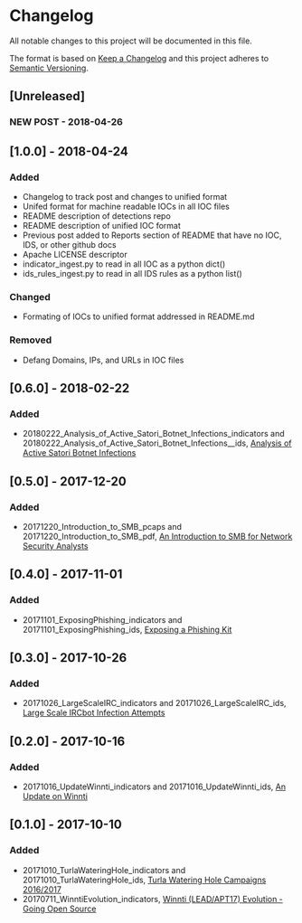 # Changelog
All notable changes to this project will be documented in this file.

The format is based on [Keep a Changelog](http://keepachangelog.com/en/1.0.0/)
and this project adheres to [Semantic Versioning](http://semver.org/spec/v2.0.0.html).

## [Unreleased]
### NEW POST - 2018-04-26

## [1.0.0] - 2018-04-24
### Added
- Changelog to track post and changes to unified format
- Unifed format for machine readable IOCs in all IOC files
- README description of detections repo
- README description of unified IOC format
- Previous post added to Reports section of README that have no IOC, IDS, or other github docs
- Apache LICENSE descriptor
- indicator_ingest.py to read in all IOC as a python dict()
- ids_rules_ingest.py to read in all IDS rules as a python list()

### Changed
- Formating of IOCs to unified format addressed in README.md

### Removed
- Defang Domains, IPs, and URLs in IOC files

## [0.6.0] - 2018-02-22
### Added
- 20180222_Analysis_of_Active_Satori_Botnet_Infections_indicators and 20180222_Analysis_of_Active_Satori_Botnet_Infections__ids, [Analysis of Active Satori Botnet Infections](https://401trg.pw/analysis-of-active-satori-botnet-infections)

## [0.5.0] - 2017-12-20
### Added
- 20171220_Introduction_to_SMB_pcaps and 20171220_Introduction_to_SMB_pdf, [An Introduction to SMB for Network Security Analysts](https://401trg.pw/an-introduction-to-smb-for-network-security-analysts)

## [0.4.0] - 2017-11-01
### Added
- 20171101_ExposingPhishing_indicators and 20171101_ExposingPhishing_ids, [Exposing a Phishing Kit](https://401trg.pw/exposing-a-phishing-kit)

## [0.3.0] - 2017-10-26
### Added
- 20171026_LargeScaleIRC_indicators and 20171026_LargeScaleIRC_ids, [Large Scale IRCbot Infection Attempts](https://401trg.pw/large_scale_ircbot_infection_attempts)

## [0.2.0] - 2017-10-16
### Added
- 20171016_UpdateWinnti_indicators and 20171016_UpdateWinnti_ids, [An Update on Winnti](https://401trg.pw/an-update-on-winnti)

## [0.1.0] - 2017-10-10
### Added
- 20171010_TurlaWateringHole_indicators and 20171010_TurlaWateringHole_ids, [Turla Watering Hole Campaigns 2016/2017]()
- 20170711_WinntiEvolution_indicators, [Winnti (LEAD/APT17) Evolution - Going Open Source](https://401trg.pw/winnti-evolution-going-open-source)
